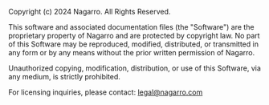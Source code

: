 Copyright (c) 2024 Nagarro. All Rights Reserved.

This software and associated documentation files (the "Software") are the proprietary property of Nagarro and are
protected by copyright law. No part of this Software may be reproduced, modified, distributed, or transmitted in any
form or by any means without the prior written permission of Nagarro.

Unauthorized copying, modification, distribution, or use of this Software, via any medium, is strictly prohibited.

For licensing inquiries, please contact: legal@nagarro.com
